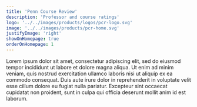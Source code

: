 ```yaml
---
title: 'Penn Course Review'
description: 'Professor and course ratings'
logo: '../../images/products/logos/pcr-logo.svg'
image: '../../images/products/pcr-home.svg'
justifyImage: 'right'
showOnHomepage: true
orderOnHomepage: 1
---
```


Lorem ipsum dolor sit amet, consectetur adipiscing elit, sed do eiusmod tempor incididunt ut labore et dolore magna aliqua. Ut enim ad minim veniam, quis nostrud exercitation ullamco laboris nisi ut aliquip ex ea commodo consequat. Duis aute irure dolor in reprehenderit in voluptate velit esse cillum dolore eu fugiat nulla pariatur. Excepteur sint occaecat cupidatat non proident, sunt in culpa qui officia deserunt mollit anim id est laborum.
